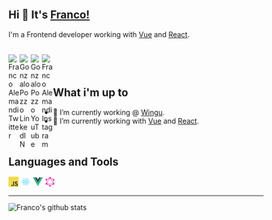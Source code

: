 ## Hi 👋 It's [Franco!](http://francoalemandi.com)
I'm a Frontend developer working with [Vue](https://vuejs.org) and [React](https://reactjs.org).

<br/>

<a href="https://twitter.francoalemandi.com">
<img align="left" alt="Franco Alemandi Twitter" width="22px" src="https://icongr.am/fontawesome/twitter.svg?size=128&color=70c8ff" />
</a>
<a href="https://linkedin.gonzalopozzo.com">
<img align="left" alt="Gonzalo Pozzo LinkedIN" width="22px" src="https://icongr.am/fontawesome/linkedin.svg?size=128&color=70c8ff" />
</a>
<a href="https://youtube.gonzalopozzo.com">
<img align="left" alt="Gonzalo Pozzo YouTube" width="22px" src="https://icongr.am/fontawesome/youtube.svg?size=128&color=70c8ff" />
</a>
<a href="https://www.instagram.com/francoalemandi_//">
<img align="left" alt="Franco Alemandi Instagram" width="22px" src="https://icongr.am/fontawesome/instagram.svg?size=128&color=70c8ff" />
</a>
<br />

<br />

## What i'm up to

- 🔭 I’m currently working @ [Wingu](https://winguweb.org).
- 🌱 I’m currently working with [Vue](https://vuejs.org) and [React](https://reactjs.org).

<br />

## Languages and Tools
<code><img height="20" src="https://raw.githubusercontent.com/github/explore/80688e429a7d4ef2fca1e82350fe8e3517d3494d/topics/javascript/javascript.png"></code>
<code><img height="20" src="https://raw.githubusercontent.com/github/explore/80688e429a7d4ef2fca1e82350fe8e3517d3494d/topics/react/react.png"></code>
<code><img height="20" src="https://raw.githubusercontent.com/github/explore/80688e429a7d4ef2fca1e82350fe8e3517d3494d/topics/vue/vue.png"></code>
<code><img height="20" src="https://raw.githubusercontent.com/github/explore/80688e429a7d4ef2fca1e82350fe8e3517d3494d/topics/graphql/graphql.png"></code>

---

![Franco's github stats](https://github-readme-stats.vercel.app/api?username=francoalemandi1&show_icons=true&hide_border=true)
